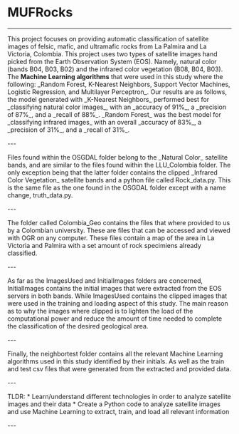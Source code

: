 # MUFRocks
---
<p> This project focuses on providing automatic classification of satellite images of felsic, mafic, and ultramafic rocks from La Palmira and La Victoria, Colombia. This project uses two types of satellite images hand picked from the Earth Observation System (EOS). Namely, natural color (bands B04, B03, B02) and the infrared color vegetation (B08, B04, B03). The <b>Machine Learning algorithms</b> that were used in this study where the following: _Random Forest, K-Nearest Neighbors, Support Vector Machines, Logistic Regression, and Multilayer Perceptron_. Our results are as follows, the model generated with _K-Nearest Neighbors_ performed best for _classifying natural color images_, with an _accuracy of 91%_, a _precision of 87%_, and a _recall of 88%_. _Random Forest_ was the best model for _classifying infrared images_ with an overall _accuracy of 83%_, a _precision of 31%_, and a _recall of 31%_. </p>
---
<p> Files found within the OSGDAL folder belong to the _Natural Color_ satellite bands, and are similar to the files found within the LLU_Colombia folder. The only exception being that the latter folder contains the clipped _Infrared Color Vegetation_ satellite bands and a python file called Rock_data.py. This is the same file as the one found in the OSGDAL folder except with a name change, truth_data.py. </p>
---
<p> The folder called Colombia_Geo contains the files that where provided to us by a Colombian university. These are files that can be accessed and viewed with OGR on any computer. These files contain a map of the area in La Victoria and Palmira with a set amount of rock specimiens already classified. </p>
---
<p> As far as the ImagesUsed and InitialImages folders are concerned, InitialImages contains the initial images that were extracted from the EOS servers in both bands. While ImagesUsed contains the clipped images that were used in the training and loading aspect of this study. The main reason as to why the images where clipped is to lighten the load of the computational power and reduce the amount of time needed to complete the classification of the desired geological area. </p>
---
<p> Finally, the neighbortest folder contains all the relevant Machine Learning algorithms used in this study identified by their initials. As well as the train and test csv files that were generated from the extracted and provided data. </p>
---
<p> TLDR: 
* Learn/understand different technologies in order to analyze satellite images and their data
* Create a Python code to analyze satellite images and use Machine Learning to extract, train, and load all relevant information </p>
---
